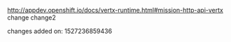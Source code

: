 http://appdev.openshift.io/docs/vertx-runtime.html#mission-http-api-vertx change change2

changes added on: 1527236859436
